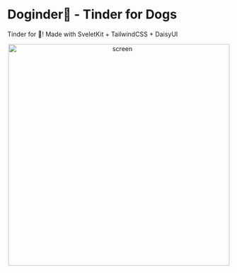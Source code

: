 # Doginder:dog: - Tinder for Dogs

Tinder for :dog:!
Made with SveletKit + TailwindCSS + DaisyUI

<div align="center">
<img src="https://user-images.githubusercontent.com/1560508/155726325-a30a6d37-6426-499b-80db-42f4db645335.png" alt="screen"  height="500">
</div>
